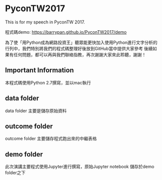 # PyconTW2017
This is for my speech in PyconTW 2017.

程式碼demo: https://barrypan.github.io/PyconTW2017/demo

為了使「用Python成為網路投資王」聽眾能更快加入使用Python進行文字分析的行列中，我們特別將我們的程式碼整理好後放到GitHub當中提供大家參考
後續如果有任何問題，都可以再與我們聯絡指教，再次謝謝大家來此聆聽，謝謝！

## Important Information
本程式碼使用Python 2.7撰寫，並以mac執行

## data folder
data folder 主要是儲存原始資料

## outcome folder
outcome folder 主要儲存程式跑出來的中繼表格

## demo folder
此次演講主要程式使用Jupyter進行撰寫，原始Jupyter notebook 儲存於demo folder之下
